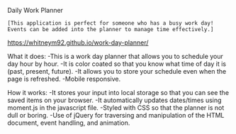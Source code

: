 Daily Work Planner
    
    [This application is perfect for someone who has a busy work day! Events can be added into the planner to manage time effectively.]

https://whitneym92.github.io/work-day-planner/

What it does: 
    -This is a work day planner that allows you to schedule your day hour by hour.
    -It is color coated so that you know what time of day it is (past, present, future). 
    -It allows you to store your schedule even when the page is refreshed.
    -Mobile responsive.

How it works:
    -It stores your input into local storage so that you can see the saved items on your browser.
    -It automatically updates dates/times using moment.js in the javascript file.
    -Styled with CSS so that the planner is not dull or boring.
    -Use of jQuery for traversing and manipulation of the HTML document, event handling, and animation.
    


